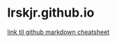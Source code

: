# lrskjr.github.io
[link til github markdown cheatsheet](https://github.com/adam-p/markdown-here/wiki/Markdown-Cheatsheet#links "github markdown cheatsheet")